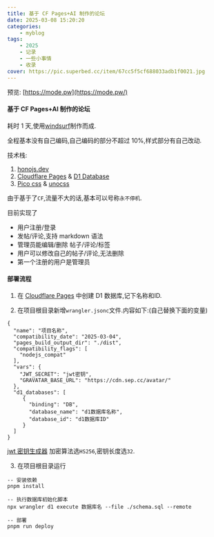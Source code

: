 ```yaml
---
title: 基于 CF Pages+AI 制作的论坛
date: 2025-03-08 15:20:20
categories: 
    - myblog
tags: 
    - 2025
    - 记录
    - 一些小事情
    - 收录
cover: https://pic.superbed.cc/item/67cc5f5cf688033adb1f0021.jpg
---
```



预览: [https://mode.pw](https://mode.pw/)

#### 基于 CF Pages+AI 制作的论坛

耗时 1 天,使用[windsurf](https://codeium.com/windsurf)制作而成.

全程基本没有自己编码,自己编码的部分不超过 10%,样式部分有自己改动.

<!--more-->

技术栈:

1. [honojs.dev](https://hono.dev/)
2. [Cloudflare Pages](https://pages.cloudflare.com/) & [D1 Database](https://developers.cloudflare.com/d1/)
3. [Pico css](https://picocss.com/) & [unocss](https://unocss.dev/)

由于基于了`CF`,流量不大的话,基本可以号称`永不停机`.

目前实现了

- 用户注册/登录
- 发帖/评论,支持 markdown 语法
- 管理员能编辑/删除 帖子/评论/标签
- 用户可以修改自己的帖子/评论,无法删除
- 第一个注册的用户是管理员

#### 部署流程

1. 在 [Cloudflare Pages](https://pages.cloudflare.com/) 中创建 D1 数据库,记下名称和ID.

2. 在项目根目录新增`wrangler.jsonc`文件.内容如下:(自己替换下面的变量)

```jsonc
{
  "name": "项目名称",
  "compatibility_date": "2025-03-04",
  "pages_build_output_dir": "./dist",
  "compatibility_flags": [
    "nodejs_compat"
  ],
  "vars": {
    "JWT_SECRET": "jwt密钥",
    "GRAVATAR_BASE_URL": "https://cdn.sep.cc/avatar/"
  },
  "d1_databases": [
     {
       "binding": "DB",
       "database_name": "d1数据库名称",
       "database_id": "d1数据库ID"
     }
  ]
}
```

[jwt 密钥生成器](https://jwt-keys.21no.de/) 加密算法选`HS256`,密钥长度选`32`.

3. 在项目根目录运行

```shell
-- 安装依赖
pnpm install

-- 执行数据库初始化脚本
npx wrangler d1 execute 数据库名 --file ./schema.sql --remote

-- 部署
pnpm run deploy
```

